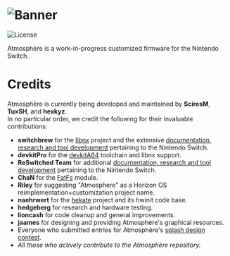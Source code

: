 
![Banner](img/banner.png?raw=true)
=====

![License](https://img.shields.io/badge/License-GPLv2-blue.svg)

Atmosphère is a work-in-progress customized firmware for the Nintendo Switch.

Credits
=====

Atmosphère is currently being developed and maintained by __SciresM__, __TuxSH__, and __hexkyz__.<br>
In no particular order, we credit the following for their invaluable contributions:

* __switchbrew__ for the [libnx](https://github.com/switchbrew/libnx) project and the extensive [documentation, research and tool development](http://switchbrew.org) pertaining to the Nintendo Switch.
* __devkitPro__ for the [devkitA64](https://devkitpro.org/) toolchain and libnx support.
* __ReSwitched Team__ for additional [documentation, research and tool development](https://reswitched.tech/) pertaining to the Nintendo Switch.
* __ChaN__ for the [FatFs](http://elm-chan.org/fsw/ff/00index_e.html) module.
* __Riley__ for suggesting "Atmosphere" as a Horizon OS reimplementation+customization project name.
* __naehrwert__ for the [hekate](https://github.com/nwert/hekate) project and its hwinit code base.
* __hedgeberg__ for research and hardware testing.
* __lioncash__ for code cleanup and general improvements.
* __jaames__ for designing and providing Atmosphère's graphical resources.
* Everyone who submitted entries for Atmosphère's [splash design contest](https://github.com/Atmosphere-NX/Atmosphere-splashes).
* _All those who actively contribute to the Atmosphère repository._
